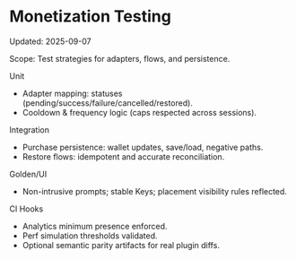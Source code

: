 # Monetization Testing

Updated: 2025-09-07

Scope: Test strategies for adapters, flows, and persistence.

Unit

-    Adapter mapping: statuses (pending/success/failure/cancelled/restored).
-    Cooldown & frequency logic (caps respected across sessions).

Integration

-    Purchase persistence: wallet updates, save/load, negative paths.
-    Restore flows: idempotent and accurate reconciliation.

Golden/UI

-    Non-intrusive prompts; stable Keys; placement visibility rules reflected.

CI Hooks

-    Analytics minimum presence enforced.
-    Perf simulation thresholds validated.
-    Optional semantic parity artifacts for real plugin diffs.
